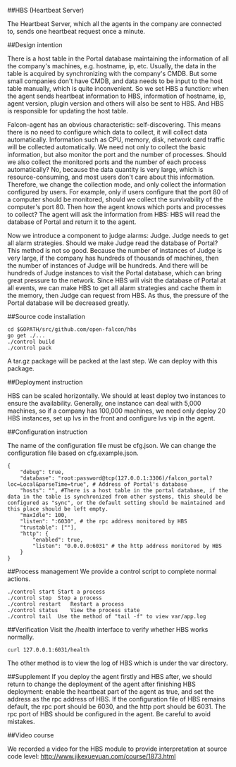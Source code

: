 ##HBS (Heartbeat Server)

The Heartbeat Server, which all the agents in the company are connected to, sends one heartbeat request once a minute. 

##Design intention

There is a host table in the Portal database maintaining the information of all the company's machines, e.g. hostname, ip, etc. Usually, the data in the table is acquired by synchronizing with the company's CMDB. But some small companies don't have CMDB, and data needs to be input to the host table manually, which is quite inconvenient. So we set HBS a function: when the agent sends heartbeat information to HBS, information of hostname, ip, agent version, plugin version and others will also be sent to HBS. And HBS is responsible for updating the host table.

Falcon-agent has an obvious characteristic: self-discovering. This means there is no need to configure which data to collect, it will collect data automatically. Information such as CPU, memory, disk, network card traffic will be collected automatically. We need not only to collect the basic information, but also monitor the port and the number of processes. Should we also collect the monitored ports and the number of each process automatically? No, because the data quantity is very large, which is resource-consuming, and most users don't care about this information.
Therefore, we change the collection mode, and only collect the information configured by users. For example, only if users configure that the port 80 of a computer should be monitored, should we collect the survivability of the computer's port 80. Then how the agent knows which ports and processes to collect? The agent will ask the information from HBS: HBS will read the database of Portal and return it to the agent.

Now we introduce a component to judge alarms: Judge. Judge needs to get all alarm strategies. Should we make Judge read the database of Portal? This method is not so good. Because the number of instances of Judge is very large, if the company has hundreds of thousands of machines, then the number of instances of Judge will be hundreds. And there will be hundreds of Judge instances to visit the Portal database, which can bring great pressure to the network. Since HBS will visit the database of Portal at all events, we can make HBS to get all alarm strategies and cache them in the memory, then Judge can request from HBS. As thus, the pressure of the Portal database will be decreased greatly.

##Source code installation

```
cd $GOPATH/src/github.com/open-falcon/hbs
go get ./...
./control build
./control pack
```
A tar.gz package will be packed at the last step. We can deploy with this package.

##Deployment instruction

HBS can be scaled horizontally. We should at least deploy two instances to ensure the availability. Generally, one instance can deal with 5,000 machines, so if a company has 100,000 machines, we need only deploy 20 HBS instances, set up lvs in the front and configure lvs vip in the agent.

##Configuration instruction

The name of the configuration file must be cfg.json. We can change the configuration file based on cfg.example.json.

```
{
    "debug": true,
    "database": "root:password@tcp(127.0.0.1:3306)/falcon_portal?loc=Local&parseTime=true", # Address of Portal's database
    "hosts": "", #There is a host table in the portal database, if the data in the table is synchronized from other systems, this should be configured as "sync", or the default setting should be maintained and this place should be left empty.
    "maxIdle": 100,
    "listen": ":6030", # the rpc address monitored by HBS
    "trustable": [""],
    "http": {
        "enabled": true,
        "listen": "0.0.0.0:6031" # the http address monitored by HBS
    }
}
```
##Process management
We provide a control script to complete normal actions.

```
./control start	Start a process
./control stop	Stop a process
./control restart	Restart a process
./control status	View the process state
./control tail	Use the method of "tail -f" to view var/app.log
```

##Verification
Visit the /health interface to verify whether HBS works normally.

```curl 127.0.0.1:6031/health```

The other method is to view the log of HBS which is under the var directory.

##Supplement
If you deploy the agent firstly and HBS after, we should return to change the deployment of the agent after finishing HBS deployment: enable the heartbeat part of the agent as true, and set the address as the rpc address of HBS. If the configuration file of HBS remains default, the rpc port should be 6030, and the http port should be 6031. The rpc port of HBS should be configured in the agent. Be careful to avoid mistakes.

##Video course

We recorded a video for the HBS module to provide interpretation at source code level: http://www.jikexueyuan.com/course/1873.html
